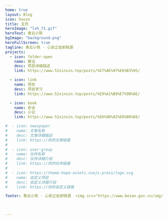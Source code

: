```yaml
---
home: true
layout: Blog
icon: house
title: 主页
heroImage: "lxh_71.gif"
heroText: 青云小筑
bgImage: "background.png"
heroFullScreen: true
tagline: 青云小筑 · 心安之处即桃源
projects:
  - icon: folder-open
    name: 算法
    desc: 项目详细描述
    link: https://www.52xinxin.top/posts/%E7%AE%97%E6%B3%95/

  - icon: link
    name: 项目
    desc: 项目学习
    link: https://www.52xinxin.top/posts/%E9%A1%B9%E7%9B%AE/

  - icon: book
    name: 杂谈
    desc: 小记
    link: https://www.52xinxin.top/posts/%E6%9D%82%E8%B0%88/

#  - icon: newspaper
#    name: 文章名称
#    desc: 文章详细描述
#    link: https://你的文章链接
#
#  - icon: user-group
#    name: 伙伴名称
#    desc: 伙伴详细介绍
#    link: https://你的伙伴链接
#
#  - icon: https://theme-hope-assets.vuejs.press/logo.svg
#    name: 自定义项目
#    desc: 自定义详细介绍
#    link: https://你的自定义链接

footer: 青云小筑 · 心安之处即桃源  <img src="https://www.beian.gov.cn/img/new/gongan.png"><a href="https://beian.miit.gov.cn/" target="_blank">豫ICP备2025147212号-1</a>
    
  

---
```


[//]: # (青云小筑 · 心安之处即桃源)

[//]: # ()
[//]: # (要使用此布局，你应该在页面前端设置 `layout: Blog` 和 `home: true`。)

[//]: # (相关配置文档请见 [博客主页]&#40;https://theme-hope.vuejs.press/zh/guide/blog/home.html&#41;。)
